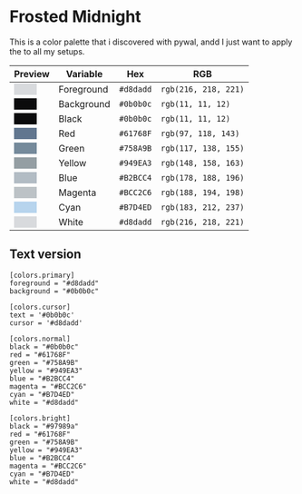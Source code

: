 # Frosted Midnight

This is a color palette that i discovered with pywal, andd I just want to apply the to all my setups.

<div align="center">

| **Preview**                                                               | **Variable** | **Hex**   | **RGB**              |
| ------------------------------------------------------------------------- | ------------ | --------- | -------------------- |
| <div style="width: 40px; height: 20px; background-color: #d8dadd;"></div> | Foreground   | `#d8dadd` | `rgb(216, 218, 221)` |
| <div style="width: 40px; height: 20px; background-color: #0b0b0c;"></div> | Background   | `#0b0b0c` | `rgb(11, 11, 12)`    |
| <div style="width: 40px; height: 20px; background-color: #0b0b0c;"></div> | Black        | `#0b0b0c` | `rgb(11, 11, 12)`    |
| <div style="width: 40px; height: 20px; background-color: #61768F;"></div> | Red          | `#61768F` | `rgb(97, 118, 143)`  |
| <div style="width: 40px; height: 20px; background-color: #758A9B;"></div> | Green        | `#758A9B` | `rgb(117, 138, 155)` |
| <div style="width: 40px; height: 20px; background-color: #949EA3;"></div> | Yellow       | `#949EA3` | `rgb(148, 158, 163)` |
| <div style="width: 40px; height: 20px; background-color: #B2BCC4;"></div> | Blue         | `#B2BCC4` | `rgb(178, 188, 196)` |
| <div style="width: 40px; height: 20px; background-color: #BCC2C6;"></div> | Magenta      | `#BCC2C6` | `rgb(188, 194, 198)` |
| <div style="width: 40px; height: 20px; background-color: #B7D4ED;"></div> | Cyan         | `#B7D4ED` | `rgb(183, 212, 237)` |
| <div style="width: 40px; height: 20px; background-color: #d8dadd;"></div> | White        | `#d8dadd` | `rgb(216, 218, 221)` |

</div>

## Text version

```
[colors.primary]
foreground = "#d8dadd"
background = "#0b0b0c"

[colors.cursor]
text = '#0b0b0c'
cursor = '#d8dadd'

[colors.normal]
black = "#0b0b0c"
red = "#61768F"
green = "#758A9B"
yellow = "#949EA3"
blue = "#B2BCC4"
magenta = "#BCC2C6"
cyan = "#B7D4ED"
white = "#d8dadd"

[colors.bright]
black = "#97989a"
red = "#61768F"
green = "#758A9B"
yellow = "#949EA3"
blue = "#B2BCC4"
magenta = "#BCC2C6"
cyan = "#B7D4ED"
white = "#d8dadd"
```
